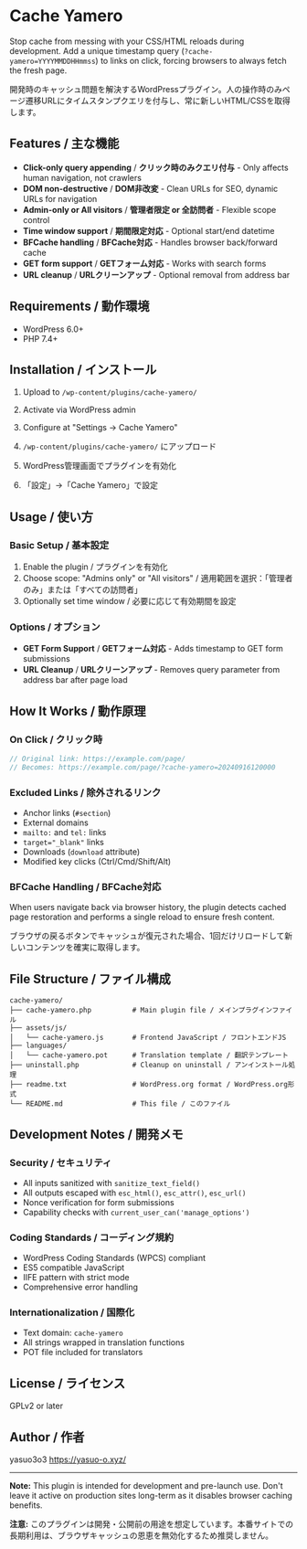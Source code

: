 # Cache Yamero

Stop cache from messing with your CSS/HTML reloads during development.
Add a unique timestamp query (`?cache-yamero=YYYYMMDDHHmmss`) to links on click, forcing browsers to always fetch the fresh page.

開発時のキャッシュ問題を解決するWordPressプラグイン。人の操作時のみページ遷移URLにタイムスタンプクエリを付与し、常に新しいHTML/CSSを取得します。

## Features / 主な機能

- **Click-only query appending** / **クリック時のみクエリ付与** - Only affects human navigation, not crawlers
- **DOM non-destructive** / **DOM非改変** - Clean URLs for SEO, dynamic URLs for navigation
- **Admin-only or All visitors** / **管理者限定 or 全訪問者** - Flexible scope control
- **Time window support** / **期間限定対応** - Optional start/end datetime
- **BFCache handling** / **BFCache対応** - Handles browser back/forward cache
- **GET form support** / **GETフォーム対応** - Works with search forms
- **URL cleanup** / **URLクリーンアップ** - Optional removal from address bar

## Requirements / 動作環境

- WordPress 6.0+
- PHP 7.4+

## Installation / インストール

1. Upload to `/wp-content/plugins/cache-yamero/`
2. Activate via WordPress admin
3. Configure at "Settings → Cache Yamero"

1. `/wp-content/plugins/cache-yamero/` にアップロード
2. WordPress管理画面でプラグインを有効化
3. 「設定」→「Cache Yamero」で設定

## Usage / 使い方

### Basic Setup / 基本設定

1. Enable the plugin / プラグインを有効化
2. Choose scope: "Admins only" or "All visitors" / 適用範囲を選択：「管理者のみ」または「すべての訪問者」
3. Optionally set time window / 必要に応じて有効期間を設定

### Options / オプション

- **GET Form Support** / **GETフォーム対応** - Adds timestamp to GET form submissions
- **URL Cleanup** / **URLクリーンアップ** - Removes query parameter from address bar after page load

## How It Works / 動作原理

### On Click / クリック時
```javascript
// Original link: https://example.com/page/
// Becomes: https://example.com/page/?cache-yamero=20240916120000
```

### Excluded Links / 除外されるリンク
- Anchor links (`#section`)
- External domains
- `mailto:` and `tel:` links
- `target="_blank"` links
- Downloads (`download` attribute)
- Modified key clicks (Ctrl/Cmd/Shift/Alt)

### BFCache Handling / BFCache対応
When users navigate back via browser history, the plugin detects cached page restoration and performs a single reload to ensure fresh content.

ブラウザの戻るボタンでキャッシュが復元された場合、1回だけリロードして新しいコンテンツを確実に取得します。

## File Structure / ファイル構成

```
cache-yamero/
├── cache-yamero.php          # Main plugin file / メインプラグインファイル
├── assets/js/
│   └── cache-yamero.js       # Frontend JavaScript / フロントエンドJS
├── languages/
│   └── cache-yamero.pot      # Translation template / 翻訳テンプレート
├── uninstall.php             # Cleanup on uninstall / アンインストール処理
├── readme.txt                # WordPress.org format / WordPress.org形式
└── README.md                 # This file / このファイル
```

## Development Notes / 開発メモ

### Security / セキュリティ
- All inputs sanitized with `sanitize_text_field()`
- All outputs escaped with `esc_html()`, `esc_attr()`, `esc_url()`
- Nonce verification for form submissions
- Capability checks with `current_user_can('manage_options')`

### Coding Standards / コーディング規約
- WordPress Coding Standards (WPCS) compliant
- ES5 compatible JavaScript
- IIFE pattern with strict mode
- Comprehensive error handling

### Internationalization / 国際化
- Text domain: `cache-yamero`
- All strings wrapped in translation functions
- POT file included for translators

## License / ライセンス

GPLv2 or later

## Author / 作者

yasuo3o3
https://yasuo-o.xyz/

---

**Note:** This plugin is intended for development and pre-launch use. Don't leave it active on production sites long-term as it disables browser caching benefits.

**注意:** このプラグインは開発・公開前の用途を想定しています。本番サイトでの長期利用は、ブラウザキャッシュの恩恵を無効化するため推奨しません。